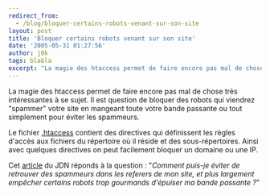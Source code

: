 ```yaml
---
redirect_from:
  - /blog/bloquer-certains-robots-venant-sur-son-site
layout: post
title: 'Bloquer certains robots venant sur son site'
date: '2005-05-31 01:27:56'
author: j0k
tags: blabla
excerpt: "La magie des htaccess permet de faire encore pas mal de chose très intéressantes à se sujet.     \nIl est question de bloquer des robots qui viendrez \"spammer\" votre site en mangeant toute votre bande passante ou tout simplement pour éviter les spammeurs.  \n  \nLe fichier [.htaccess](http://www.dicodunet.com/definitions/commenter-351.htm)      …"
---
```


La magie des htaccess permet de faire encore pas mal de chose très intéressantes à se sujet.
Il est question de bloquer des robots qui viendrez "spammer" votre site en mangeant toute votre bande passante ou tout simplement pour éviter les spammeurs.

Le fichier [.htaccess](http://www.dicodunet.com/definitions/commenter-351.htm) contient des directives qui définissent les règles d'accès aux fichiers du répertoire où il réside et des sous-répertoires. Ainsi avec quelques directives on peut facilement bloquer un domaine ou une IP.

Cet [article](http://developpeur.journaldunet.com/tutoriel/out/050530-htaccess-referer-spam.shtml) du JDN réponds à la question : "*Comment puis-je éviter de retrouver des spammeurs dans les referers de mon site, et plus largement empêcher certains robots trop gourmands d'épuiser ma bande passante ?*"
